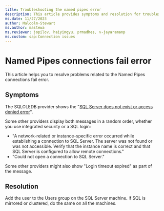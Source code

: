 ```yaml
---
title: Troubleshooting the named pipes error 
description: This article provides symptoms and resolution for troubleshooting the named pipes connections fail error.
ms.date: 11/27/2023
author: Malcolm-Stewart
ms.author: mastewa
ms.reviewer: jopilov, haiyingyu, prmadhes, v-jayaramanp
ms.custom: sap:Connection issues
---
```


# Named Pipes connections fail error

This article helps you to resolve problems related to the Named Pipes connections fail error.

## Symptoms

The SQLOLEDB provider shows the "[SQL Server does not exist or access denied error](../startup-shutdown/event-id-7000-access-denied.md)".

Some other providers display both messages in a random order, whether you use integrated security or a SQL login:

- "A network-related or instance-specific error occurred while establishing a connection to SQL Server. The server was not found or was not accessible. Verify that the instance name is correct and that SQL Server is configured to allow remote connections."
- "Could not open a connection to SQL Server."

Some other providers might also show "Login timeout expired" as part of the message.

## Resolution

Add the user to the Users group on the SQL Server machine. If SQL is mirrored or clustered, do the same on all the machines.

